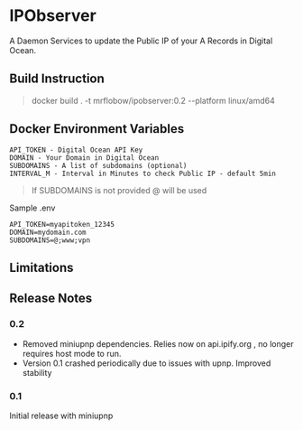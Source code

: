 # IPObserver
A Daemon Services to update the Public IP of your A Records in Digital Ocean.

## Build Instruction

> docker build . -t mrflobow/ipobserver:0.2 --platform linux/amd64

## Docker Environment Variables

```
API_TOKEN - Digital Ocean API Key
DOMAIN - Your Domain in Digital Ocean
SUBDOMAINS - A list of subdomains (optional) 
INTERVAL_M - Interval in Minutes to check Public IP - default 5min
```

> If SUBDOMAINS is not provided @ will be used

Sample .env 
```
API_TOKEN=myapitoken_12345
DOMAIN=mydomain.com
SUBDOMAINS=@;www;vpn
```


## Limitations


## Release Notes 

### 0.2 
 - Removed miniupnp dependencies. Relies now on api.ipify.org , no longer requires host mode to run.
 - Version 0.1 crashed periodically due to issues with upnp. Improved stability
### 0.1 
Initial release with miniupnp